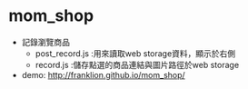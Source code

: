 # mom_shop
- 記錄瀏覽商品
  - post_record.js :用來讀取web storage資料，顯示於右側
  - record.js :儲存點選的商品連結與圖片路徑於web storage 
- demo: http://franklion.github.io/mom_shop/

